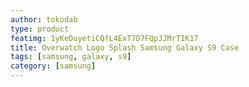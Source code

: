 ```yaml
---
author: tokodab
type: product
featimg: 1yKeDuyetiCQfL4ExT7D7FQpJJMrTIK17
title: Overwatch Logo Splash Samsung Galaxy S9 Case
tags: [samsung, galaxy, s9]
category: [samsung]
---
```

